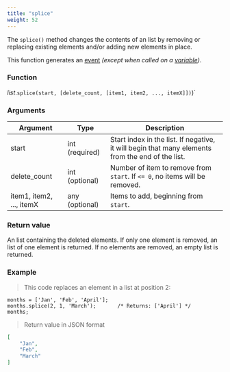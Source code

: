 ```yaml
---
title: "splice"
weight: 52
---
```


The `splice()` method changes the contents of an list by removing or replacing
existing elements and/or adding new elements in place.

This function generates an [event](../../../overview/events) *(except when called on a [variable](../../../overview/variable))*.

### Function

*list*.`splice(start, [delete_count, [item1, item2, ..., itemX]])`)`

### Arguments

Argument | Type | Description
-------- | ---- | -----------
start | int (required) | Start index in the list. If negative, it will begin that many elements from the end of the list.
delete_count | int (optional) | Number of item to remove from `start`. If `<= 0`, no items will be removed.
item1, item2, ..., itemX | any (optional) | Items to add, beginning from `start`.

### Return value

An list containing the deleted elements. If only one element is removed,
an list of one element is returned. If no elements are removed, an empty list is returned.

### Example

> This code replaces an element in a list at position 2:

```thingsdb,json_response
months = ['Jan', 'Feb', 'April'];
months.splice(2, 1, 'March');       /* Returns: ['April'] */
months;
```

> Return value in JSON format

```json
[
    "Jan",
    "Feb",
    "March"
]
```
